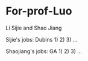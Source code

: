 # For-prof-Luo
Li Sijie and Shao Jiang

Sijie's jobs: Dubins
1)
2)
3)
...

Shaojiang's jobs: GA
1)
2)
3)
...
